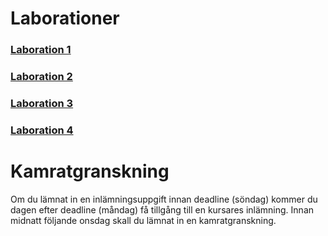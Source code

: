 # Laborationer


### [Laboration 1](/lab/1) 

### [Laboration 2](/lab/2)

### [Laboration 3](/lab/3)

### [Laboration 4](/lab/4)

# Kamratgranskning

Om du lämnat in en inlämningsuppgift innan deadline (söndag) kommer du dagen efter deadline (måndag) få tillgång till en kursares inlämning. Innan midnatt följande onsdag skall du lämnat in en kamratgranskning.

